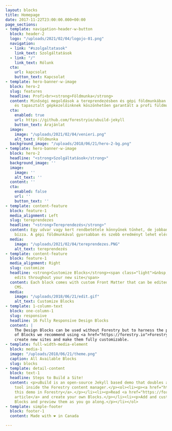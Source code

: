```yaml
---
layout: blocks
title: Homepage
date: 2017-11-22T23:00:00.000+00:00
page_sections:
- template: navigation-header-w-button
  block: header-2
  logo: "/uploads/2021/02/04/logojo-01.png"
  navigation:
  - link: "#szolgaltatasok"
    link_text: Szolgáltatások
  - link: "/"
    link_text: Rólunk
  cta:
    url: kapcsolat
    button_text: Kapcsolat
- template: hero-banner-w-image
  block: hero-2
  slug: features
  headline: Profi<br><strong>Földmunka</strong>
  content: Minőségi megoldások a tereprendezésben és gépi földmunkában. Korszerű gépparkunknak
    és tapasztalt gépkezelőinknek köszönhetően garantált a profi füldmunka.
  cta:
    enabled: true
    url: https://github.com/forestryio/ubuild-jekyll
    button_text: Árajánlat
  image:
    image: "/uploads/2021/02/04/venieri.png"
    alt_text: Földmunka
  background_image: "/uploads/2018/06/21/hero-2-bg.png"
- template: hero-banner-w-image
  block: hero-2
  headline: "<strong>Szolgáltatások</strong>"
  background_image: ''
  image:
    image: ''
    alt_text: ''
  content: ''
  cta:
    enabled: false
    url: ''
    button_text: ''
- template: content-feature
  block: feature-1
  media_alignment: Left
  slug: tereprendezes
  headline: "<strong>Tereprendezés</strong>"
  content: Egy udvar vagy kert rendbetétele könnyűnek tűnhet, de jobban jár ha profikra
    bízza. A gépi földmunkával gyorsabban és szebb eredményt lehet elérni.
  media:
    image: "/uploads/2021/02/04/tereprendezes.PNG"
    alt_text: tereprendezés
- template: content-feature
  block: feature-1
  media_alignment: Right
  slug: customize
  headline: <strong>Customize Blocks</strong><span class="light">&nbsp;to make quick
    edits throughout your new site</span>
  content: Each block comes with custom Front Matter that can be edited in Forestry
    CMS.
  media:
    image: "/uploads/2018/06/21/edit.gif"
    alt_text: Customize Blocks
- template: 1-column-text
  block: one-column-1
  slug: responsive
  headline: 16 Fully Responsive Design Blocks
  content: |
    The Design Blocks can be used without Forestry but to harness the power
    of Blocks we recommend using <a href="https://forestry.io">Forestry</a>. Once the site is imported you can immediately
    create new sites and make them fully customizable.
- template: full-width-media-element
  block: media-1
  image: "/uploads/2018/06/21/theme.png"
  caption: All Available Blocks
  slug: blocks
- template: detail-content
  block: text-1
  headline: Steps to Build a Site!
  content: <p>uBuild is an open-source Jekyll based demo that doubles as a builder
    tool inside the Forestry content manager.</p><ol><li><p><a href="https://app.forestry.io/quick-start?repo=forestryio/ubuild-jekyll&provider=github&engine=jekyll">Import
    this demo in Forestry</a>.</p></li><li><p>Read <a href="https://forestry.io/blog/ubuild-a-new-theme-for-static-sites-using-blocks/">our
    article</a> and create your own Blocks.</p></li><li><p>Add and customize the available
    Blocks and preview them as you go along.</p></li></ol>
- template: simple-footer
  block: footer-1
  content: Made with ❤︎ in Canada

---
```

